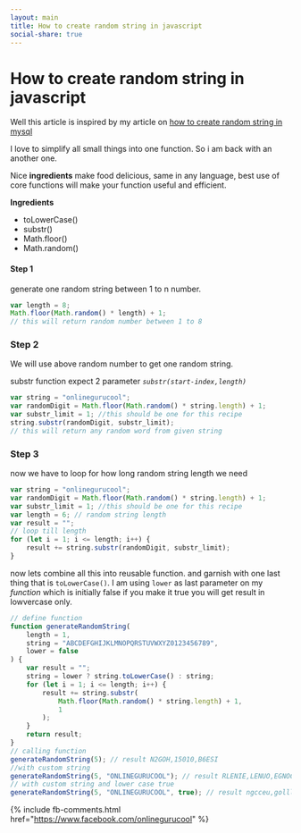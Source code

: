 ```yaml
---
layout: main
title: How to create random string in javascript
social-share: true
---
```



# How to create random string in javascript

Well this article is inspired by my article on [how to create random string in mysql](/tutorial/mysql/how-to-create-referral-code-in-mysql)

I love to simplify all small things into one function. So i am back with an another one.

Nice **ingredients** make food delicious, same in any language, best use of core functions will make your function useful and efficient.

**Ingredients**

-   toLowerCase()
-   substr()
-   Math.floor()
-   Math.random()

#### Step 1

generate one random string between 1 to n number.

```javascript
var length = 8;
Math.floor(Math.random() * length) + 1;
// this will return random number between 1 to 8
```

### Step 2

We will use above random number to get one random string.

substr function expect 2 parameter _`substr(start-index,length)`_

```js
var string = "onlinegurucool";
var randomDigit = Math.floor(Math.random() * string.length) + 1;
var substr_limit = 1; //this should be one for this recipe
string.substr(randomDigit, substr_limit);
// this will return any random word from given string
```

### Step 3

now we have to loop for how long random string length we need

```js
var string = "onlinegurucool";
var randomDigit = Math.floor(Math.random() * string.length) + 1;
var substr_limit = 1; //this should be one for this recipe
var length = 6; // random string length 
var result = "";
// loop till length 
for (let i = 1; i <= length; i++) {
    result += string.substr(randomDigit, substr_limit);
}
```
now lets combine all this into reusable function. and garnish with one last thing that is `toLowerCase()`. I am using `lower` as last parameter  on my _function_ which is initially false if you make it true you will get result in lowvercase only.

```javascript
// define function
function generateRandomString(
    length = 1,
    string = "ABCDEFGHIJKLMNOPQRSTUVWXYZ0123456789",
    lower = false
) {
    var result = "";
    string = lower ? string.toLowerCase() : string;
    for (let i = 1; i <= length; i++) {
        result += string.substr(
            Math.floor(Math.random() * string.length) + 1,
            1
        );
    }
    return result;
}
// calling function
generateRandomString(5); // result N2GOH,15010,B6ESI
//with custom string
generateRandomString(5, "ONLINEGURUCOOL"); // result RLENIE,LENUO,EGNOCC
// with custom string and lower case true
generateRandomString(5, "ONLINEGURUCOOL", true); // result ngcceu,golll,gounoo
```

{% include fb-comments.html href="https://www.facebook.com/onlinegurucool" %}